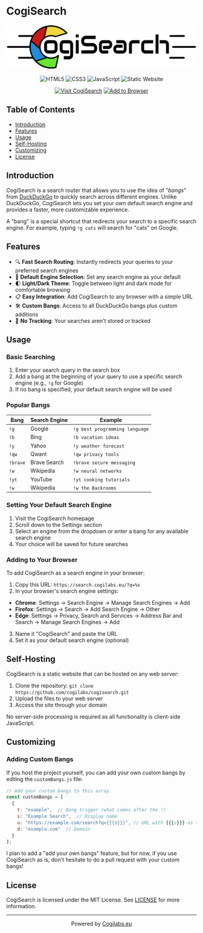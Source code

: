 # CogiSearch

<p align="center"><img alt="CogiSearch Logo" title="CogiSearch" src="/cogiSearch.svg"></p>

<p align="center">
    <img alt="HTML5" title="Built with HTML5" src="https://img.shields.io/badge/HTML5-E34F26?style=for-the-badge&logo=html5&logoColor=white"/>
    <img alt="CSS3" title="Styled with CSS3" src="https://img.shields.io/badge/CSS3-1572B6?style=for-the-badge&logo=css3&logoColor=white"/>
    <img alt="JavaScript" title="Powered by JavaScript" src="https://img.shields.io/badge/JavaScript-F7DF1E?style=for-the-badge&logo=javascript&logoColor=black"/>
    <img alt="Static Website" title="No server-side processing" src="https://img.shields.io/badge/Static-Website-4285F4?style=for-the-badge"/>
</p>

<p align="center">
    <a href="https://search.cogilabs.eu" target="_blank"><img alt="Visit CogiSearch" title="Try it now!" src="https://img.shields.io/badge/Visit-CogiSearch-brightgreen?style=for-the-badge"/></a>
    <a href="#adding-to-your-browser"><img alt="Add to Browser" title="Setup Instructions" src="https://img.shields.io/badge/Add_to-Your_Browser-4285F4?style=for-the-badge&logo=googlechrome&logoColor=white"/></a>
</p>

## Table of Contents

- [Introduction](#introduction)
- [Features](#features)
- [Usage](#usage)
- [Self-Hosting](#self-hosting)
- [Customizing](#customizing)
- [License](#license)

## Introduction

CogiSearch is a search router that allows you to use the idea of "*bangs*" from <a href="https://duckduckgo.com/">DuckDuckGo</a> to quickly search across different engines. Unlike DuckDuckGo, CogiSearch lets you set your own default search engine and provides a faster, more customizable experience.

A "bang" is a special shortcut that redirects your search to a specific search engine. For example, typing `!g cats` will search for "cats" on Google.

## Features

- 🔍 **Fast Search Routing**: Instantly redirects your queries to your preferred search engines
- 🔄 **Default Engine Selection**: Set any search engine as your default
- 🌓 **Light/Dark Theme**: Toggle between light and dark mode for comfortable browsing
- 📋 **Easy Integration**: Add CogiSearch to any browser with a simple URL
- 🛠️ **Custom Bangs**: Access to all DuckDuckGo bangs plus custom additions
- 💾 **No Tracking**: Your searches aren't stored or tracked

## Usage

### Basic Searching

1. Enter your search query in the search box
2. Add a bang at the beginning of your query to use a specific search engine (e.g., `!g` for Google)
3. If no bang is specified, your default search engine will be used

### Popular Bangs

| Bang     | Search Engine | Example                        |
|----------|---------------|--------------------------------|
| `!g`     | Google        | `!g best programming language` |
| `!b`     | Bing          | `!b vacation ideas`            |
| `!y`     | Yahoo         | `!y weather forecast`          |
| `!qw`    | Qwant         | `!qw privacy tools`            |
| `!brave` | Brave Search  | `!brave secure messaging`      |
| `!w`     | Wikipedia     | `!w neural networks`           |
| `!yt`    | YouTube       | `!yt cooking tutorials`        |
| `!w`     | Wikipedia     | `!w the Backrooms`             |

### Setting Your Default Search Engine

1. Visit the CogiSearch homepage
2. Scroll down to the Settings section
3. Select an engine from the dropdown or enter a bang for any available search engine
4. Your choice will be saved for future searches

### Adding to Your Browser

To add CogiSearch as a search engine in your browser:

1. Copy this URL: `https://search.cogilabs.eu/?q=%s`
2. In your browser's search engine settings:
  - **Chrome**: Settings → Search Engine → Manage Search Engines → Add
  - **Firefox**: Settings → Search → Add Search Engine → Other
  - **Edge**: Settings → Privacy, Search and Services → Address Bar and Search → Manage Search Engines → Add
3. Name it "CogiSearch" and paste the URL
4. Set it as your default search engine (optional)

## Self-Hosting

CogiSearch is a static website that can be hosted on any web server:

1. Clone the repository: `git clone https://github.com/cogilabs/cogisearch.git`
2. Upload the files to your web server
3. Access the site through your domain

No server-side processing is required as all functionality is client-side JavaScript.

## Customizing

### Adding Custom Bangs

If you host the project yourself, you can add your own custom bangs by editing the `customBangs.js` file:

```javascript
// Add your custom bangs to this array
const customBangs = [
  {
    t: "example",  // Bang trigger (what comes after the !)
    s: "Example Search",  // Display name
    u: "https://example.com/search?q={{{s}}}", // URL with {{{s}}} as the search placeholder
    d: "example.com"  // Domain
  }
];
```

I plan to add a "add your own bangs" feature, but for now, if you use CogiSearch as is, don't hesitate to do a pull request with your custom bangs!

## License

CogiSearch is licensed under the MIT License. See [LICENSE](/LICENSE) for more information.

---

<p align="center">Powered by <a href="https://Cogilabs.eu/">Cogilabs.eu</a></p>
